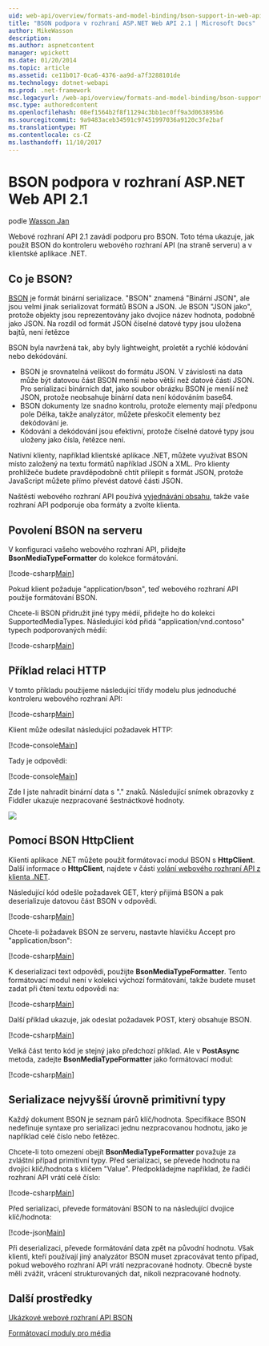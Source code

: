 ```yaml
---
uid: web-api/overview/formats-and-model-binding/bson-support-in-web-api-21
title: "BSON podpora v rozhraní ASP.NET Web API 2.1 | Microsoft Docs"
author: MikeWasson
description: 
ms.author: aspnetcontent
manager: wpickett
ms.date: 01/20/2014
ms.topic: article
ms.assetid: ce11b017-0ca6-4376-aa9d-a7f3288101de
ms.technology: dotnet-webapi
ms.prod: .net-framework
msc.legacyurl: /web-api/overview/formats-and-model-binding/bson-support-in-web-api-21
msc.type: authoredcontent
ms.openlocfilehash: 08ef1564b2f8f11294c3bb1ec0ff9a3d063895b6
ms.sourcegitcommit: 9a9483aceb34591c97451997036a9120c3fe2baf
ms.translationtype: MT
ms.contentlocale: cs-CZ
ms.lasthandoff: 11/10/2017
---
```

<a name="bson-support-in-aspnet-web-api-21"></a>BSON podpora v rozhraní ASP.NET Web API 2.1
====================
podle [Wasson Jan](https://github.com/MikeWasson)

Webové rozhraní API 2.1 zavádí podporu pro BSON. Toto téma ukazuje, jak použít BSON do kontroleru webového rozhraní API (na straně serveru) a v klientské aplikace .NET.

## <a name="what-is-bson"></a>Co je BSON?

[BSON](http://bsonspec.org/) je formát binární serializace. "BSON" znamená "Binární JSON", ale jsou velmi jinak serializovat formátů BSON a JSON. Je BSON "JSON jako", protože objekty jsou reprezentovány jako dvojice název hodnota, podobně jako JSON. Na rozdíl od formát JSON číselné datové typy jsou uložena bajtů, není řetězce

BSON byla navržená tak, aby byly lightweight, proletět a rychlé kódování nebo dekódování.

- BSON je srovnatelná velikost do formátu JSON. V závislosti na data může být datovou část BSON menší nebo větší než datové části JSON. Pro serializaci binárních dat, jako soubor obrázku BSON je menší než JSON, protože neobsahuje binární data není kódováním base64.
- BSON dokumenty lze snadno kontrolu, protože elementy mají předponu pole Délka, takže analyzátor, můžete přeskočit elementy bez dekódování je.
- Kódování a dekódování jsou efektivní, protože číselné datové typy jsou uloženy jako čísla, řetězce není.

Nativní klienty, například klientské aplikace .NET, můžete využívat BSON místo založený na textu formátů například JSON a XML. Pro klienty prohlížeče budete pravděpodobně chtít přilepit s formát JSON, protože JavaScript můžete přímo převést datové části JSON.

Naštěstí webového rozhraní API používá [vyjednávání obsahu](content-negotiation.md), takže vaše rozhraní API podporuje oba formáty a zvolte klienta.

## <a name="enabling-bson-on-the-server"></a>Povolení BSON na serveru

V konfiguraci vašeho webového rozhraní API, přidejte **BsonMediaTypeFormatter** do kolekce formátování.

[!code-csharp[Main](bson-support-in-web-api-21/samples/sample1.cs)]

Pokud klient požaduje "application/bson", teď webového rozhraní API použije formátování BSON.

Chcete-li BSON přidružit jiné typy médií, přidejte ho do kolekci SupportedMediaTypes. Následující kód přidá "application/vnd.contoso" typech podporovaných médií:

[!code-csharp[Main](bson-support-in-web-api-21/samples/sample2.cs)]

## <a name="example-http-session"></a>Příklad relaci HTTP

V tomto příkladu použijeme následující třídy modelu plus jednoduché kontroleru webového rozhraní API:

[!code-csharp[Main](bson-support-in-web-api-21/samples/sample3.cs)]

Klient může odesílat následující požadavek HTTP:

[!code-console[Main](bson-support-in-web-api-21/samples/sample4.cmd)]

Tady je odpovědi:

[!code-console[Main](bson-support-in-web-api-21/samples/sample5.cmd)]

Zde I jste nahradit binární data s &quot;.&quot; znaků. Následující snímek obrazovky z Fiddler ukazuje nezpracované šestnáctkové hodnoty.

[![](bson-support-in-web-api-21/_static/image2.png)](bson-support-in-web-api-21/_static/image1.png)

## <a name="using-bson-with-httpclient"></a>Pomocí BSON HttpClient

Klienti aplikace .NET můžete použít formátovací modul BSON s **HttpClient**. Další informace o **HttpClient**, najdete v části [volání webového rozhraní API z klienta .NET](../advanced/calling-a-web-api-from-a-net-client.md).

Následující kód odešle požadavek GET, který přijímá BSON a pak deserializuje datovou část BSON v odpovědi.

[!code-csharp[Main](bson-support-in-web-api-21/samples/sample6.cs)]

Chcete-li požadavek BSON ze serveru, nastavte hlavičku Accept pro "application/bson":

[!code-csharp[Main](bson-support-in-web-api-21/samples/sample7.cs)]

K deserializaci text odpovědi, použijte **BsonMediaTypeFormatter**. Tento formátovací modul není v kolekci výchozí formátování, takže budete muset zadat při čtení textu odpovědi na:

[!code-csharp[Main](bson-support-in-web-api-21/samples/sample8.cs)]

Další příklad ukazuje, jak odeslat požadavek POST, který obsahuje BSON.

[!code-csharp[Main](bson-support-in-web-api-21/samples/sample9.cs)]

Velká část tento kód je stejný jako předchozí příklad. Ale v **PostAsync** metoda, zadejte **BsonMediaTypeFormatter** jako formátovací modul:

[!code-csharp[Main](bson-support-in-web-api-21/samples/sample10.cs)]

## <a name="serializing-top-level-primitive-types"></a>Serializace nejvyšší úrovně primitivní typy

Každý dokument BSON je seznam párů klíč/hodnota. Specifikace BSON nedefinuje syntaxe pro serializaci jednu nezpracovanou hodnotu, jako je například celé číslo nebo řetězec.

Chcete-li toto omezení obejít **BsonMediaTypeFormatter** považuje za zvláštní případ primitivní typy. Před serializaci, se převede hodnotu na dvojici klíč/hodnota s klíčem "Value". Předpokládejme například, že řadiči rozhraní API vrátí celé číslo:

[!code-csharp[Main](bson-support-in-web-api-21/samples/sample11.cs)]

Před serializaci, převede formátování BSON to na následující dvojice klíč/hodnota:

[!code-json[Main](bson-support-in-web-api-21/samples/sample12.json)]

Při deserializaci, převede formátování data zpět na původní hodnotu. Však klienti, kteří používají jiný analyzátor BSON muset zpracovávat tento případ, pokud webového rozhraní API vrátí nezpracované hodnoty. Obecně byste měli zvážit, vrácení strukturovaných dat, nikoli nezpracované hodnoty.

## <a name="additional-resources"></a>Další prostředky

[Ukázkové webové rozhraní API BSON](https://aspnet.codeplex.com/SourceControl/latest#Samples/WebApi/BSONSample/)

[Formátovací moduly pro média](media-formatters.md)
